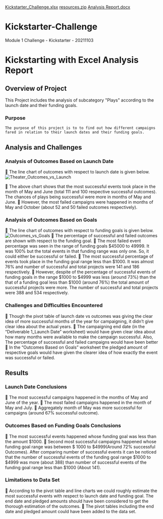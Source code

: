 [Kickstarter_Challenge.xlsx](https://github.com/avhadrohini163/Kickstarter-Challenge/files/7476321/Kickstarter_Challenge.xlsx)
[resources.zip](https://github.com/avhadrohini163/Kickstarter-Challenge/files/7476333/resources.zip)
[Analysis Report.docx](https://github.com/avhadrohini163/Kickstarter-Challenge/files/7476345/Analysis.Report.docx)
# Kickstarter-Challenge
Module 1 Challenge - Kickstarter - 20211103
# Kickstarting with Excel Analysis Report

## Overview of Project
   This Project includes the analysis of subcategory "Plays" according to the launch date and their funding goals.

### Purpose
    The purpose of this project is to to find out how different campaigns fared in relation to their launch dates and their funding goals.

## Analysis and Challenges

### Analysis of Outcomes Based on Launch Date
	The line chart of outcomes with respect to launch date is given below.
  ![Theater_Outcomes_vs_Launch](https://user-images.githubusercontent.com/92752935/140376288-a8cb0033-c14e-4f07-b00a-55270ef2d46b.png)

	The above chart shows that the most successful events took place in the month of May and June (total 111 and 100 respective successful outcomes). The chances of plays being successful were more in months of May and June.
	However, the most failed campaigns were happened in months of May and October (about 52 and 50 failed outcomes respectively).

### Analysis of Outcomes Based on Goals
	The line chart of outcomes with respect to funding goals is given below.
![Outcomes_vs_Goals](https://user-images.githubusercontent.com/92752935/140376471-602fa1a5-ab60-426c-a2fe-b26b603293d0.png)
	The percentage of successful and failed outcomes are shown with respect to the funding goal.
	The most failed event percentage was seen in the range of funding goals $45000 to 49999. It was 100% but the total events in that funding range was only one. So, it could either be successful or failed.
	The most successful percentage of events took place in the funding goal range less than $1000. It was almost 76% and number of successful and total projects were 141 and 186 respectively.
	However, despite of the percentage of successful events of funding goals in the range $1000 to $4999 was less (around 73%) than the that of a funding goal less than $1000 (around 76%) the total amount of successful projects were more. The number of successful and total projects were 388 and 534 respectively.

### Challenges and Difficulties Encountered
	Though the pivot table of launch date vs outcomes was giving the clear idea of more successful months of the year for campaigning, it didn’t give clear idea about the actual years.
	The campaigning end date (in the “Deliverable 1_Launch Date” worksheet) would have given clear idea about how many months were available to make the campaign successful. Also, The percentage of successful and failed campaigns would have been better
	In the “Outcomes Based on Goals” worksheet the pledged amount of respective goals would have given the clearer idea of how exactly the event was successful or failed.

## Results

### Launch Date Conclusions
	The most successful campaigns happened in the months of May and June of the year.
	The most failed campaigns happened in the month of May and July.
	Aggregately month of May was more successful for campaigns (around 67% successful outcome).

### Outcomes Based on Funding Goals Conclusions
	The most successful events happened whose funding goal was less than the amount $1000.
	Second most successful campaigns happened whose funding goal range was between            $ 1000 to $4999(Around 72% successful Outcomes). After comparing number of successful events it can be noticed that the number of successful events of the funding goal range $1000 to $4999 was more (about 388) than number of successful events of the funding goal range less than $1000 (About 141).

### Limitations to Data Set
	According to the pivot table and line charts we could roughly estimate the most successful events with respect to launch date and funding goal. The end date and pledged amounts should have been considered to get the thorough estimation of the outcomes.
	The pivot tables including the end date and pledged amount could have been added to the data set.

